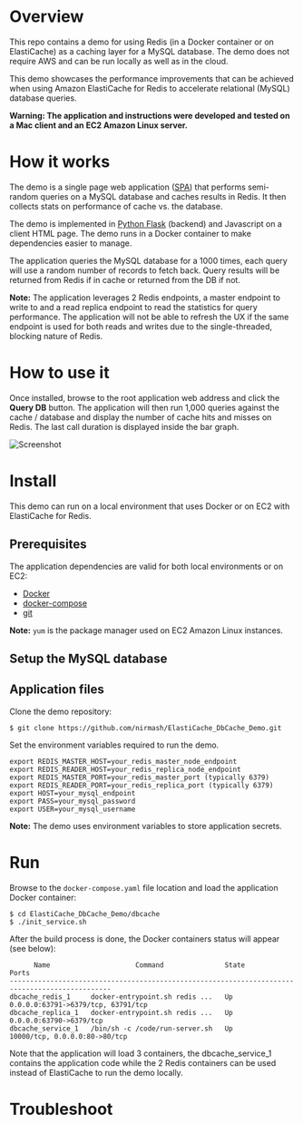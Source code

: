 # Overview
This repo contains a demo for using Redis (in a Docker container or on ElastiCache) as a caching layer for a MySQL database. The demo does not require AWS and can be run locally as well as in the cloud. 

This demo showcases the performance improvements that can be achieved when using Amazon ElastiCache for Redis to accelerate relational (MySQL) database queries.

**Warning: The application and instructions were developed and tested on a Mac client and an EC2 Amazon Linux server.**

# How it works
The demo is a single page web application ([SPA](https://en.wikipedia.org/wiki/Single-page_application)) that performs semi-random queries on a MySQL database and caches results in Redis. It then collects stats on performance of cache vs. the database. 

The demo is implemented in [Python Flask](https://www.fullstackpython.com/flask.html) (backend) and Javascript on a client HTML page. The demo runs in a Docker container to make dependencies easier to manage.

The application queries the MySQL database for a 1000 times, each query will use a random number of records to fetch back. Query results will be returned from Redis if in cache or returned from the DB if not.

**Note:** The application leverages 2 Redis endpoints, a master endpoint to write to and a read replica endpoint to read the statistics for query performance. The application will not be able to refresh the UX if the same endpoint is used for both reads and writes due to the single-threaded, blocking nature of Redis.

# How to use it
Once installed, browse to the root application web address and click the **Query DB** button. The application will then run 1,000 queries against the cache / database and display the number of cache hits and misses on Redis. The last call duration is displayed inside the bar graph.

![Screenshot](https://github.com/nirmash/ElastiCache_DbCache_Demo/blob/master/images/dbcache_screen.jpg?raw=true)


# Install
This demo can run on a local environment that uses Docker or on EC2 with ElastiCache for Redis. 
## Prerequisites 
The application dependencies are valid for both local environments or on EC2:
* [Docker](https://docs.docker.com/v17.09/engine/installation/)
* [docker-compose](https://docs.docker.com/compose/install/)
* [git](https://git-scm.com/book/en/v2/Getting-Started-Installing-Git)

**Note:** `yum` is the package manager used on EC2 Amazon Linux instances.
## Setup the MySQL database 

## Application files
Clone the demo repository:
```
$ git clone https://github.com/nirmash/ElastiCache_DbCache_Demo.git
```
Set the environment variables required to run the demo. 

```
export REDIS_MASTER_HOST=your_redis_master_node_endpoint
export REDIS_READER_HOST=your_redis_replica_node_endpoint      
export REDIS_MASTER_PORT=your_redis_master_port (typically 6379)
export REDIS_READER_PORT=your_redis_replica_port (typically 6379)      
export HOST=your_mysql_endpoint
export PASS=your_mysql_password
export USER=your_mysql_username
```
**Note:** The demo uses environment variables to store application secrets.


# Run
Browse to the `docker-compose.yaml` file location and load the application Docker container:
```
$ cd ElastiCache_DbCache_Demo/dbcache
$ ./init_service.sh
```
After the build process is done, the Docker containers status will appear (see below):

```
      Name                     Command               State                 Ports               
-----------------------------------------------------------------------------------------------
dbcache_redis_1     docker-entrypoint.sh redis ...   Up      0.0.0.0:63791->6379/tcp, 63791/tcp
dbcache_replica_1   docker-entrypoint.sh redis ...   Up      0.0.0.0:63790->6379/tcp           
dbcache_service_1   /bin/sh -c /code/run-server.sh   Up      10000/tcp, 0.0.0.0:80->80/tcp    
```
Note that the application will load 3 containers, the dbcache_service_1 contains the application code while the 2 Redis containers can be used instead of ElastiCache to run the demo locally.

# Troubleshoot

 
 	
